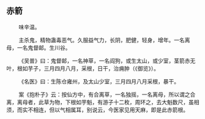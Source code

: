 ## 赤箭
<p>&emsp;&emsp;
味辛温。
</p>
<p>&emsp;&emsp;
主杀鬼，精物蛊毒恶气。久服益气力，长阴，肥健，轻身，增年。一名离母，一名鬼督邮。生川谷。
</p>
<p>&emsp;&emsp;
《吴普》曰：鬼督邮，一名神草，一名阎狗，或生太山，或少室，茎箭赤无叶，根如芋子，三月四月八月，采根，日干，治痈肿（《御览》）。
</p>
<p>&emsp;&emsp;
《名医》曰：生陈仓雍州，及太山少室，三月四月八月采根，暴干。
</p>
<p>&emsp;&emsp;
案《抱朴子》云：按仙方中，有合离草，一名独摇，一名离母，所以谓之合离，离母者，此草为物，下根如芋魁，有游子十二枚，周环之，去大魁数尺，虽相须，而实不相连，但以气相属耳，别说云，今医家见用天麻，即是此赤箭根。
</p>